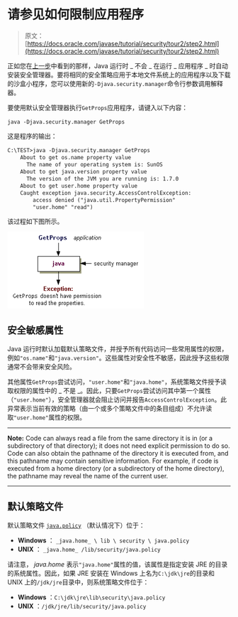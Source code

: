 # 请参见如何限制应用程序

> 原文： [https://docs.oracle.com/javase/tutorial/security/tour2/step2.html](https://docs.oracle.com/javase/tutorial/security/tour2/step2.html)

正如您在[上一步](step1.html)中看到的那样，Java 运行时 _ 不会 _ 在运行 _ 应用程序 _ 时自动安装安全管理器。要将相同的安全策略应用于本地文件系统上的应用程序以及下载的沙盒小程序，您可以使用新的`-Djava.security.manager`命令行参数调用解释器。

要使用默认安全管理器执行`GetProps`应用程序，请键入以下内容：

```
java -Djava.security.manager GetProps

```

这是程序的输出：

```
C:\TEST>java -Djava.security.manager GetProps
    About to get os.name property value
      The name of your operating system is: SunOS
    About to get java.version property value
      The version of the JVM you are running is: 1.7.0
    About to get user.home property value
    Caught exception java.security.AccessControlException:
        access denied ("java.util.PropertyPermission"
        "user.home" "read")

```

该过程如下图所示。

![the application is prevented from reading the properties](img/327b81e3689af563e10f9389f4009f59.jpg)

## 安全敏感属性

Java 运行时默认加载默认策略文件，并授予所有代码访问一些常用属性的权限，例如`"os.name"`和`"java.version"`。这些属性对安全性不敏感，因此授予这些权限通常不会带来安全风险。

其他属性`GetProps`尝试访问，`"user.home"`和`"java.home"`，系统策略文件授予读取权限的属性中的 _ 不是 _。因此，只要`GetProps`尝试访问其中第一个属性（`"user.home"`），安全管理器就会阻止访问并报告`AccessControlException`。此异常表示当前有效的策略（由一个或多个策略文件中的条目组成）不允许读取`"user.home"`属性的权限。

* * *

**Note:** Code can always read a file from the same directory it is in (or a subdirectory of that directory); it does not need explicit permission to do so. Code can also obtain the pathname of the directory it is executed from, and this pathname may contain sensitive information. For example, if code is executed from a home directory (or a subdirectory of the home directory), the pathname may reveal the name of the current user.

* * *

## 默认策略文件

默认策略文件 [`java.policy`](examples/java.policy) （默认情况下）位于：

*   **Windows** ： `_java.home_ \ lib \ security \ java.policy`
*   **UNIX** ： `_java.home_ /lib/security/java.policy`

请注意， _java.home_ 表示`"java.home"`属性的值，该属性是指定安装 JRE 的目录的系统属性。因此，如果 JRE 安装在 Windows 上名为`C:\jdk\jre`的目录和 UNIX 上的`/jdk/jre`目录中，则系统策略文件位于：

*   **Windows** ：`C:\jdk\jre\lib\security\java.policy`
*   **UNIX** ：`/jdk/jre/lib/security/java.policy`